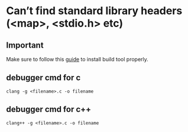 # Can’t find standard library headers (\<map\>, <stdio.h> etc)
## Important

Make sure to follow this [guide](https://github.com/bycloudai/InstallVSBuildToolsWindows) to install build tool properly.

## debugger cmd for c

```
clang -g <filename>.c -o filename
```


## debugger cmd for c++

```
clang++ -g <filename>.c -o filename
```

